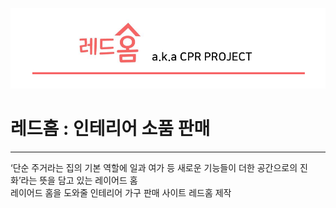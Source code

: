 

![logo](src/main/resources/static/img/readMe/logo2.PNG)

# 레드홈 : 인테리어 소품 판매
***
‘단순 주거라는 집의 기본 역할에 일과 여가 등 새로운 기능들이 더한 공간으로의 진화’라는 뜻을 담고 있는 레이어드 홈 
<br>
레이어드 홈을 도와줄 인테리어 가구 판매 사이트 레드홈 제작

<br>

